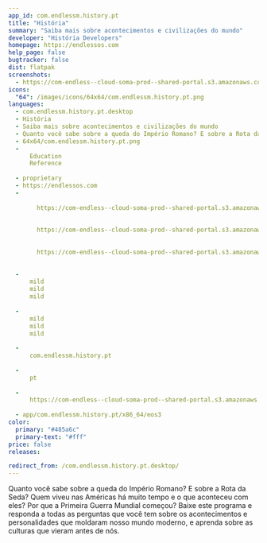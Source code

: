 ```yaml
---
app_id: com.endlessm.history.pt
title: "História"
summary: "Saiba mais sobre acontecimentos e civilizações do mundo"
developer: "História Developers"
homepage: https://endlessos.com
help_page: false
bugtracker: false
dist: flatpak
screenshots:
  - https://com-endless--cloud-soma-prod--shared-portal.s3.amazonaws.com/apps.275.screenshots.0a839a16-1736-4d62-8f44-bbc133c5d0f3_201810231939782020.png
icons:
  "64": /images/icons/64x64/com.endlessm.history.pt.png
languages:
  - com.endlessm.history.pt.desktop
  - História
  - Saiba mais sobre acontecimentos e civilizações do mundo
  - Quanto você sabe sobre a queda do Império Romano? E sobre a Rota da Seda? Quem viveu nas Américas há muito tempo e o que aconteceu com eles? Por que a Primeira Guerra Mundial começou? Baixe este programa e responda  a todas as perguntas que você tem sobre os acontecimentos e personalidades que moldaram nosso mundo moderno, e aprenda sobre as culturas que vieram antes de nós.
  - 64x64/com.endlessm.history.pt.png
  - 
      Education
      Reference
    
  - proprietary
  - https://endlessos.com
  - 
      
        https://com-endless--cloud-soma-prod--shared-portal.s3.amazonaws.com/apps.275.screenshots.0a839a16-1736-4d62-8f44-bbc133c5d0f3_201810231939782020.png
      
      
        https://com-endless--cloud-soma-prod--shared-portal.s3.amazonaws.com/apps.275.screenshots.8e37bc58-577a-466e-9c65-16cab1cfee07_201810231939782020.png
      
      
        https://com-endless--cloud-soma-prod--shared-portal.s3.amazonaws.com/apps.275.screenshots.01a53f0e-ca44-4065-b57b-20e7b099b5cc_201810231939782020.png
      
    
  - 
      mild
      mild
      mild
    
  - 
      mild
      mild
      mild
    
  - 
      com.endlessm.history.pt
    
  - 
      pt
    
  - 
      https://com-endless--cloud-soma-prod--shared-portal.s3.amazonaws.com/app.1252.appCenterThumbnail.0cae676c-6a38-4228-87df-46685d15b0b0_201810231939331515.jpg
    
  - app/com.endlessm.history.pt/x86_64/eos3
color:
  primary: "#485a6c"
  primary-text: "#fff"
price: false
releases:

redirect_from: /com.endlessm.history.pt.desktop/
---
```


<p>Quanto você sabe sobre a queda do Império Romano? E sobre a Rota da Seda? Quem viveu nas Américas há muito tempo e o que aconteceu com eles? Por que a Primeira Guerra Mundial começou? Baixe este programa e responda  a todas as perguntas que você tem sobre os acontecimentos e personalidades que moldaram nosso mundo moderno, e aprenda sobre as culturas que vieram antes de nós.</p>